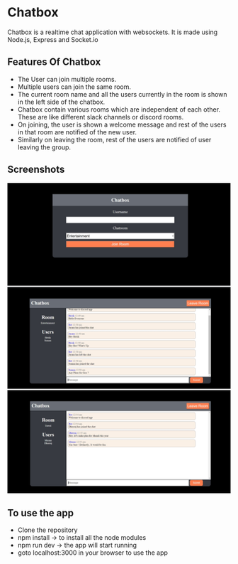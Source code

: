 # Chatbox

Chatbox is a realtime chat application with websockets. 
It is made using Node.js, Express and Socket.io

## Features Of Chatbox

* The User can join multiple rooms.
* Multiple users can join the same room.
* The current room name and all the users currently in the room is shown in the left side of the chatbox.
* Chatbox contain various rooms which are independent of each other. These are like different slack channels or discord rooms.
* On joining, the user is shown a welcome message and rest of the users in that room are notified of the new user.
* Similarly on leaving the room, rest of the users are notified of user leaving the group.

## Screenshots

![alt text](https://raw.githubusercontent.com/hritik-agarwal/Chatbox/master/images/appFront.jpg)
![alt text](https://raw.githubusercontent.com/hritik-agarwal/Chatbox/master/images/chatbox1.jpg)
![alt text](https://raw.githubusercontent.com/hritik-agarwal/Chatbox/master/images/chatbox2.jpg)

## To use the app

* Clone the repository
* npm install -> to install all the node modules
* npm run dev -> the app will start running
* goto localhost:3000 in your browser to use the app
